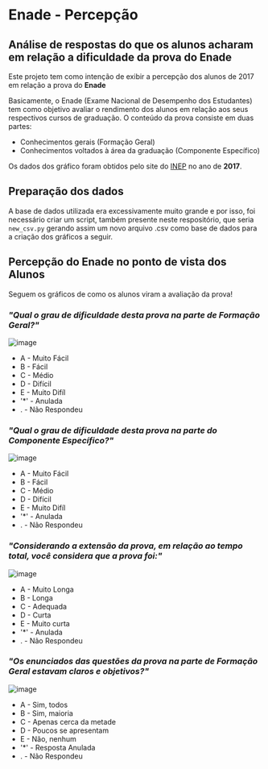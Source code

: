 # Enade - Percepção

## Análise de respostas do que os alunos acharam em relação a dificuldade da prova do Enade

Este projeto tem como intenção de exibir a percepção dos alunos de 2017 em relação a prova do **Enade**

Basicamente, o Enade (Exame Nacional de Desempenho dos Estudantes) tem como objetivo avaliar o rendimento dos alunos em relação aos seus respectivos cursos de graduação. O conteúdo da prova consiste em duas partes:

* Conhecimentos gerais (Formação Geral)
* Conhecimentos voltados à área da graduação (Componente Específico)

Os dados dos gráfico foram obtidos pelo site do [INEP](http://inep.gov.br/microdados) no ano de **2017**.

## Preparação dos dados

A base de dados utilizada era excessivamente muito grande e por isso, foi necessário criar um script, também presente neste respositório, que seria `new_csv.py` gerando assim um novo arquivo .csv como base de dados para a criação dos gráficos a seguir.

## Percepção do Enade no ponto de vista dos Alunos

Seguem os gráficos de como os alunos viram a avaliação da prova!

### *"Qual o grau de dificuldade desta prova na parte de Formação Geral?"*

![image](https://user-images.githubusercontent.com/39538844/69902207-7e51b800-1369-11ea-9a14-2eb0234dcfdc.png)

* A - Muito Fácil
* B - Fácil
* C - Médio
* D - Difícil
* E - Muito Difíl
* '*' - Anulada
* . - Não Respondeu

### *"Qual o grau de dificuldade desta prova na parte do Componente Específico?"*

![image](https://user-images.githubusercontent.com/39538844/69902170-1ac78a80-1369-11ea-8a90-f69c4690c834.png)

* A - Muito Fácil
* B - Fácil
* C - Médio
* D - Difícil
* E - Muito Difíl
* '*' - Anulada
* . - Não Respondeu

### *"Considerando a extensão da prova, em relação ao tempo total, você considera que a prova foi:"*

![image](https://user-images.githubusercontent.com/39538844/69902396-12bd1a00-136c-11ea-8cd0-92ca8e8ec5ad.png)

* A - Muito Longa
* B - Longa
* C - Adequada
* D - Curta
* E - Muito curta
* '*' - Anulada
* . - Não Respondeu

### *"Os enunciados das questões da prova na parte de Formação Geral estavam claros e objetivos?"*

![image](https://user-images.githubusercontent.com/39538844/69902440-a989d680-136c-11ea-87d8-d97c2bd41831.png)

* A - Sim, todos
* B - Sim, maioria
* C - Apenas cerca da metade
* D - Poucos se apresentam
* E - Não, nenhum
* '*' - Resposta Anulada
* . - Não Respondeu
